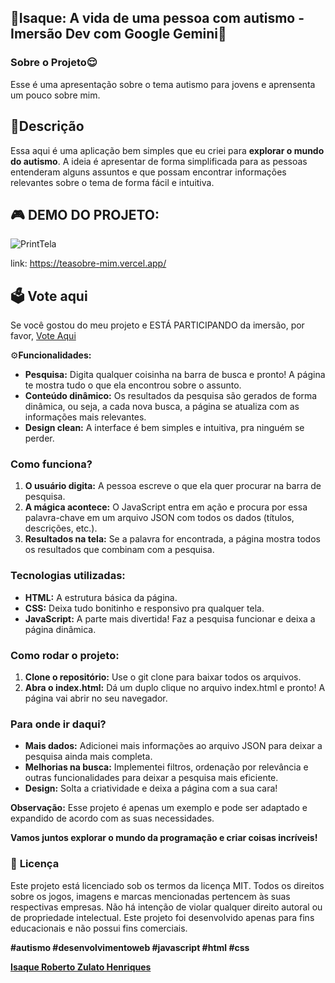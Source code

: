 ## 🧩**Isaque: A vida de uma pessoa com autismo - Imersão Dev com Google Gemini**🌻

### **Sobre o Projeto**😌
Esse é uma apresentação sobre o tema autismo para jovens e aprensenta um pouco sobre mim. 

## 📔Descrição
Essa aqui é uma aplicação bem simples que eu criei para **explorar o mundo do autismo**. A ideia é apresentar de forma simplificada para as pessoas entenderam alguns assuntos e que possam encontrar informações relevantes sobre o tema de forma fácil e intuitiva.

## 🎮 DEMO DO PROJETO:
![PrintTela](https://github.com/user-attachments/assets/56bc4ce4-2792-47b4-a358-da5770925f6d)

link: https://teasobre-mim.vercel.app/


## 🗳️ Vote aqui
Se você gostou do meu projeto e ESTÁ PARTICIPANDO da imersão, por favor, [Vote Aqui](https://discord.com/channels/1277631721822748742/1277631722716008535/1281820909887426613)

⚙️**Funcionalidades:**

* **Pesquisa:** Digita qualquer coisinha na barra de busca e pronto! A página te mostra tudo o que ela encontrou sobre o assunto. 
* **Conteúdo dinâmico:** Os resultados da pesquisa são gerados de forma dinâmica, ou seja, a cada nova busca, a página se atualiza com as informações mais relevantes.
* **Design clean:** A interface é bem simples e intuitiva, pra ninguém se perder. 

### **Como funciona?**

1. **O usuário digita:** A pessoa escreve o que ela quer procurar na barra de pesquisa.
2. **A mágica acontece:** O JavaScript entra em ação e procura por essa palavra-chave em um arquivo JSON com todos os dados (títulos, descrições, etc.).
3. **Resultados na tela:** Se a palavra for encontrada, a página mostra todos os resultados que combinam com a pesquisa.

### **Tecnologias utilizadas:**

* **HTML:** A estrutura básica da página.
* **CSS:** Deixa tudo bonitinho e responsivo pra qualquer tela.
* **JavaScript:** A parte mais divertida! Faz a pesquisa funcionar e deixa a página dinâmica.

### **Como rodar o projeto:**

1. **Clone o repositório:** Use o git clone para baixar todos os arquivos.
2. **Abra o index.html:** Dá um duplo clique no arquivo index.html e pronto! A página vai abrir no seu navegador.

### **Para onde ir daqui?**

* **Mais dados:** Adicionei mais informações ao arquivo JSON para deixar a pesquisa ainda mais completa.
* **Melhorias na busca:** Implementei filtros, ordenação por relevância e outras funcionalidades para deixar a pesquisa mais eficiente.
* **Design:** Solta a criatividade e deixa a página com a sua cara!

**Observação:** Esse projeto é apenas um exemplo e pode ser adaptado e expandido de acordo com as suas necessidades.

**Vamos juntos explorar o mundo da programação e criar coisas incríveis!** 

### 📜 **Licença**
Este projeto está licenciado sob os termos da licença MIT. Todos os direitos sobre os jogos, imagens e marcas mencionadas pertencem às suas respectivas empresas. Não há intenção de violar qualquer direito autoral ou de propriedade intelectual. Este projeto foi desenvolvido apenas para fins educacionais e não possui fins comerciais.

**#autismo #desenvolvimentoweb #javascript #html #css**

**[Isaque Roberto Zulato Henriques](https://www.linkedin.com/in/isaque-roberto-zulato-henriques/)**
